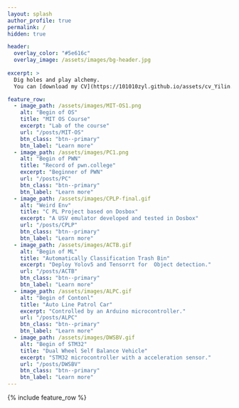 ```yaml
---
layout: splash
author_profile: true
permalink: /
hidden: true

header:
  overlay_color: "#5e616c"
  overlay_image: /assets/images/bg-header.jpg
  
excerpt: >
  Dig holes and play alchemy.
  You can [download my CV](https://101010zyl.github.io/assets/cv_Yilin.pdf) here.

feature_row:
  - image_path: /assets/images/MIT-OS1.png
    alt: "Begin of OS"
    title: "MIT OS Course"
    excerpt: "Lab of the course"
    url: "/posts/MIT-OS"
    btn_class: "btn--primary"
    btn_label: "Learn more"
  - image_path: /assets/images/PC1.png
    alt: "Begin of PWN"
    title: "Record of pwn.college"
    excerpt: "Beginner of PWN"
    url: "/posts/PC"
    btn_class: "btn--primary"
    btn_label: "Learn more"
  - image_path: /assets/images/CPLP-final.gif
    alt: "Weird Env"
    title: "C PL Project based on Dosbox"
    excerpt: "A USV emulator developed and tested in Dosbox"
    url: "/posts/CPLP"
    btn_class: "btn--primary"
    btn_label: "Learn more"
  - image_path: /assets/images/ACTB.gif
    alt: "Begin of ML"
    title: "Automatically Classification Trash Bin"
    excerpt: "Deploy Yolov5 and Tensorrt for  Object detection."
    url: "/posts/ACTB"
    btn_class: "btn--primary"
    btn_label: "Learn more"
  - image_path: /assets/images/ALPC.gif
    alt: "Begin of Contonl"
    title: "Auto Line Patrol Car"
    excerpt: "Controlled by an Arduino microcontroller."
    url: "/posts/ALPC"
    btn_class: "btn--primary"
    btn_label: "Learn more"      
  - image_path: /assets/images/DWSBV.gif
    alt: "Begin of STM32"
    title: "Dual Wheel Self Balance Vehicle"
    excerpt: "STM32 microcontroller with a acceleration sensor."
    url: "/posts/DWSBV"
    btn_class: "btn--primary"
    btn_label: "Learn more"
---
```


{% include feature_row %}

